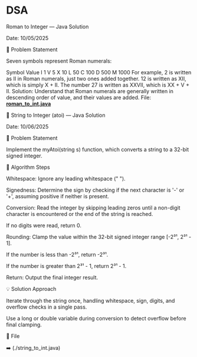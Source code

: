 # DSA

Roman to Integer — Java Solution

Date: 10/05/2025

📘 Problem Statement

Seven symbols represent Roman numerals:

Symbol       Value
I             1
V             5
X             10
L             50
C             100
D             500
M             1000
For example, 2 is written as II in Roman numerals, just two ones added together. 12 is written as XII, which is simply X + II. The number 27 is written as XXVII, which is XX + V + II.
Solution: Understand that Roman numerals are generally written in descending order of value, and their values are added.
File: [**roman_to_int.java**](./roman_to_int.java)




🔢 String to Integer (atoi) — Java Solution

Date: 10/06/2025

📘 Problem Statement

Implement the myAtoi(string s) function, which converts a string to a 32-bit signed integer.

🧠 Algorithm Steps

Whitespace: Ignore any leading whitespace (" ").

Signedness: Determine the sign by checking if the next character is '-' or '+', assuming positive if neither is present.

Conversion: Read the integer by skipping leading zeros until a non-digit character is encountered or the end of the string is reached.

If no digits were read, return 0.

Rounding: Clamp the value within the 32-bit signed integer range [-2³¹, 2³¹ - 1].

If the number is less than -2³¹, return -2³¹.

If the number is greater than 2³¹ - 1, return 2³¹ - 1.

Return: Output the final integer result.

💡 Solution Approach

Iterate through the string once, handling whitespace, sign, digits, and overflow checks in a single pass.

Use a long or double variable during conversion to detect overflow before final clamping.

📂 File

➡️ (./string_to_int.java)  
